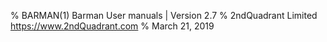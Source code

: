 % BARMAN(1) Barman User manuals | Version 2.7
% 2ndQuadrant Limited <https://www.2ndQuadrant.com>
% March 21, 2019
